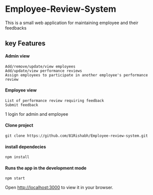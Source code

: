 # Employee-Review-System
This is a small web application for maintaining employee and their feedbacks

## key Features
 #### Admin view
    Add/remove/update/view employees
    Add/update/view performance reviews
    Assign employees to participate in another employee's performance review
 #### Employee view
    List of performance review requiring feedback
    Submit feedback
 1 login for admin and employee


#### Clone project
    git clone https://github.com/81Rishabh/Employee-review-system.git
    
#### install dependecies
    npm install
    
#### Runs the app in the development mode
    npm start
Open [http://localhost:3000](http://localhost:3000) to view it in your browser.

